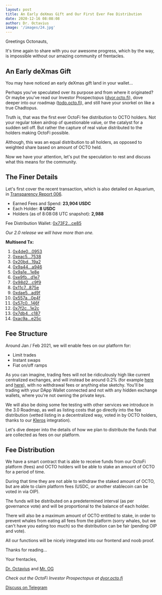 ```yaml
---
layout: post
title: An Early deXmas Gift and Our First Ever Fee Distribution
date: 2020-12-16 08:08:08
author: Dr. Octavius
image: '/images/24.jpg'
---
```


Greetings Octonauts,

It's time again to share with you our awesome progress, which by the way, is impossible without our amazing community of frentacles. 

## An Early deXmas Gift

You may have noticed an early deXmas gift land in your wallet... 

Perhaps you've speculated over its purpose and from where it originated? Or maybe you've read our Investor Prospectopus ([dyor.octo.fi](https://dyor.octo.fi)), dove deeper into our roadmap ([todo.octo.fi](https://todo.octo.fi)), and still have your snorkel on like a true Chadtopus.

Truth is, that was the first ever OctoFi fee distribution to OCTO holders. Not your regular token airdrop of questionable value, or the catalyst for a sudden sell off. But rather the capture of real value distributed to the holders making OctoFi possible.

Although, this was an equal distribution to all holders, as opposed to weighted share based on amount of OCTO held. 

Now we have your attention, let's put the speculation to rest and discuss what this means for the community.

## The Finer Details

Let's first cover the recent transaction, which is also detailed on Aquarium, in [Transparency Report 006](https://docs.octo.fi/docs/aquarium/t006/). 

- Earned Fees and Spend: **23,904 USDC**
- Each Holder: **8 USDC**
- Holders (as of 8:08:08 UTC snapshot): **2,988** 

Fee Distribution Wallet: [0x73F2...ce85](https://etherscan.io/address/0x73F29805198cCE93015bC960F47885CF6268ce85)

*Our 2.0 release we will have more than one.*

**Multisend Tx:**

1. [0x4de0...0953](https://etherscan.io/tx/0x4de0dc0596b3b62f94b45682aeb83cb49a705b8b134daf4be44a8caea1cf0953)
2. [0xeac5...7538](https://etherscan.io/tx/0xeac57753a0e6e5a50327bcfda3e81db7ca756527703cf09a6f6bf047bf2a7538)
3. [0x20bd...19a2](https://etherscan.io/tx/0x20bdef6bf24a912939144636aa25d367dc80d22d4d63947b95df0ef8e23e19a2)
4. [0x9a44...a946](https://etherscan.io/tx/0x9a4491f23005f3ab195bf7d126e694e7f094a258869e6c62a09ba8ce79f9a946)
5. [0x9a1e...1e8e](https://etherscan.io/tx/0x9a1e413f9e7281d8d0cc82f709527b229aef013c8b70fccb45db9c7245e01e8e)
6. [0xe9fb...d1e7](https://etherscan.io/tx/0xe9fb5007488de4245dc0a714556b89b18aa020feedd327179990e2f250a7d1e7)
7. [0x98d2...c9f9](https://etherscan.io/tx/0x98d20a7b336c2350c2f2aa7330079a564b5bcd22fc01a5320bdeee61b94bc9f9)
8. [0x11c7...875e](https://etherscan.io/tx/0x11c7ade31a18d008519af07aa5da79e0037899e2a55fa8ffbe1c2cfa7dfa875e)
9. [0xdae5...ad9f](https://etherscan.io/tx/0xdae512c163b3150fd7017802924e4a74912c91fc60750de3af0e65f885f1ad9f)
10. [0x557a...0e4f](https://etherscan.io/tx/0x557af634ee1ae9417981d88bb59863b6575c9dfd2d91f4b44a68eb8053e20e4f)
11. [0x57c0...146f](https://etherscan.io/tx/0x57c031618061ff6a1e0b5ba341c23807b4e9933229bf8097a010ee752962146f)
12. [0x7f2c...1e2c](https://etherscan.io/tx/0x7f2cf42c9e097c74b99107090ce1ddd37f0ac3609fd7c8feeab808e0a7ff1e2c)
13. [0x7db4...c187](https://etherscan.io/tx/0x7db4cbbcd483edc413024c10076c88c5cd3ede5a5e04b695a7ee72b254b3c187)
14. [0xac9a...e25c](https://etherscan.io/tx/0xac9a5a6a47b444121868bacab1f7747dace1d697ba36e9bec2b8b5f3e904e25c)


## Fee Structure

Around Jan / Feb 2021, we will enable fees on our platform for:

- Limit trades 
- Instant swaps
- Fiat on/off ramps 

As you can imagine, trading fees will not be ridiculously high like current centralized exchanges, and will instead be around 0.2% (for example [here](https://www.binance.com/en/fee/schedule) and [here](https://www.huobi.com/en-us/fee/)), with no withdrawal fees or anything else sketchy. You'll be trading with your DApp Wallet connected and not with any hidden exchange wallets, where you're not owning the private keys. 

We will also be doing some fee testing with other services we introduce in the 3.0 Roadmap, as well as listing costs that go directly into the fee distribution (vetted listing in a decentralized way, voted in by OCTO holders, thanks to our [Kleros](https://kleros.io/) integration).
 
Let's dive deeper into the details of how we plan to distribute the funds that are collected as fees on our platform. 

## Fee Distribution

We have a smart contract that is able to receive funds from our OctoFi platform (fees) and OCTO holders will be able to stake an amount of OCTO for a period of time. 

During that time they are not able to withdraw the staked amount of OCTO, but are able to claim platform fees (USDC, or another stablecoin can be voted in via OIP). 

The funds will be distributed on a predetermined interval (as per governance vote) and will be proportional to the balance of each holder. 

There will also be a maximum amount of OCTO entitled to stake, in order to prevent whales from eating all fees from the platform (sorry whales, but we can't have you eating too much) so the distribution can be fair (pending OIP and vote).

All our functions will be nicely integrated into our frontend and noob proof.

Thanks for reading...

Your frentacles,

[Dr. Octavius](https://t.me/OctoFi) and [Mr. OG](https://t.me/octofi_dev) 

*Check out the OctoFi Investor Prospectopus at [dyor.octo.fi](https://dyor.octo.fi)*

<a href="https://tg.octo.fi" class="button--fill">Discuss on Telegram</a>
